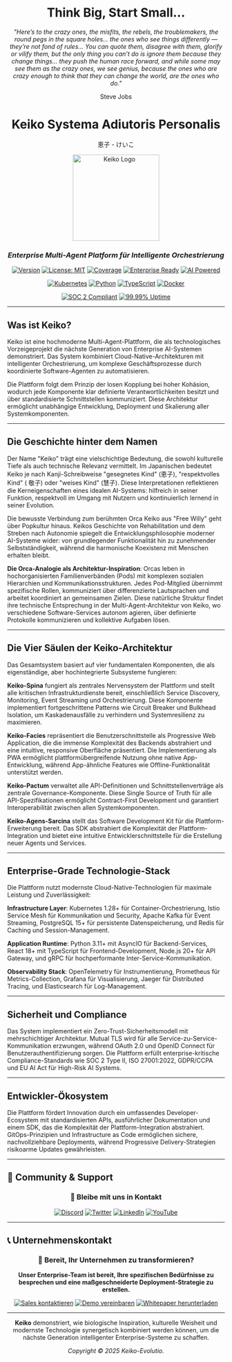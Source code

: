 <div align="center">

# **Think Big, Start Small...**

*"Here’s to the crazy ones, the misfits, the rebels, the troublemakers, the round pegs in the square holes… the ones who see things differently — they’re not fond of rules… You can quote them, disagree with them, glorify or vilify them, but the only thing you can’t do is ignore them because they change things… they push the human race forward, and while some may see them as the crazy ones, we see genius, because the ones who are crazy enough to think that they can change the world, are the ones who do."*

Steve Jobs

# Keiko Systema Adiutoris Personalis

恵子 - けいこ

<img src="./Logo_Keiko_DCFF4A.svg" alt="Keiko Logo" width="200" />

### *Enterprise Multi-Agent Platform für Intelligente Orchestrierung*

[![Version](https://img.shields.io/badge/version-1.0.0-blue.svg)]()
[![License: MIT](https://img.shields.io/badge/License-MIT-yellow.svg)]()
[![Coverage](https://img.shields.io/badge/coverage-85%2B-brightgreen.svg)]()
[![Enterprise Ready](https://img.shields.io/badge/enterprise-ready-blue.svg)]()
[![AI Powered](https://img.shields.io/badge/AI-powered-purple.svg)]()

[![Kubernetes](https://img.shields.io/badge/Kubernetes-326CE5?style=flat&logo=kubernetes&logoColor=white)](https://kubernetes.io/)
[![Python](https://img.shields.io/badge/Python-3776AB?style=flat&logo=python&logoColor=white)](https://python.org/)
[![TypeScript](https://img.shields.io/badge/TypeScript-007ACC?style=flat&logo=typescript&logoColor=white)](https://typescriptlang.org/)
[![Docker](https://img.shields.io/badge/Docker-2496ED?style=flat&logo=docker&logoColor=white)](https://docker.com/)

[![SOC 2 Compliant](https://img.shields.io/badge/SOC%202-Compliant-blue)]()
[![99.99% Uptime](https://img.shields.io/badge/Uptime-99.99%25-brightgreen)]()

</div>

---

## Was ist Keiko?

Keiko ist eine hochmoderne Multi-Agent-Plattform, die als technologisches Vorzeigeprojekt
die nächste Generation von Enterprise AI-Systemen demonstriert. Das System kombiniert Cloud-Native-Architekturen mit
intelligenter Orchestrierung, um komplexe Geschäftsprozesse durch koordinierte Software-Agenten zu automatisieren.

Die Plattform folgt dem Prinzip der losen Kopplung bei hoher Kohäsion, wodurch jede Komponente klar definierte
Verantwortlichkeiten besitzt und über standardisierte Schnittstellen kommuniziert. Diese Architektur ermöglicht
unabhängige Entwicklung, Deployment und Skalierung aller Systemkomponenten.

---

## Die Geschichte hinter dem Namen

Der Name "Keiko" trägt eine vielschichtige Bedeutung, die sowohl kulturelle Tiefe als auch technische Relevanz
vermittelt. Im Japanischen bedeutet Keiko je nach Kanji-Schreibweise "gesegnetes Kind" (恵子), "respektvolles Kind" (
敬子) oder "weises Kind" (慧子). Diese Interpretationen reflektieren die Kerneigenschaften eines idealen AI-Systems:
hilfreich in seiner Funktion, respektvoll im Umgang mit Nutzern und kontinuierlich lernend in seiner Evolution.

Die bewusste Verbindung zum berühmten Orca Keiko aus "Free Willy" geht über Popkultur hinaus. Keikos Geschichte von
Rehabilitation und dem Streben nach Autonomie spiegelt die Entwicklungsphilosophie moderner AI-Systeme wider: von
grundlegender Funktionalität hin zu zunehmender Selbstständigkeit, während die harmonische Koexistenz mit Menschen
erhalten bleibt.

**Die Orca-Analogie als Architektur-Inspiration**: Orcas leben in hochorganisierten Familienverbänden (Pods) mit
komplexen sozialen Hierarchien und Kommunikationsstrukturen. Jedes Pod-Mitglied übernimmt spezifische Rollen,
kommuniziert über differenzierte Lautsprachen und arbeitet koordiniert an gemeinsamen Zielen. Diese natürliche Struktur
findet ihre technische Entsprechung in der Multi-Agent-Architektur von Keiko, wo verschiedene Software-Services autonom
agieren, über definierte Protokolle kommunizieren und kollektive Aufgaben lösen.

---

## Die Vier Säulen der Keiko-Architektur

Das Gesamtsystem basiert auf vier fundamentalen Komponenten, die als eigenständige, aber hochintegrierte Subsysteme
fungieren:

**Keiko-Spina** fungiert als zentrales Nervensystem der Plattform und stellt alle kritischen Infrastrukturdienste
bereit, einschließlich Service Discovery, Monitoring, Event Streaming und Orchestrierung. Diese Komponente implementiert
fortgeschrittene Patterns wie Circuit Breaker und Bulkhead Isolation, um Kaskadenausfälle zu verhindern und
Systemresilienz zu maximieren.

**Keiko-Facies** repräsentiert die Benutzerschnittstelle als Progressive Web Application, die die immense Komplexität
des Backends abstrahiert und eine intuitive, responsive Oberfläche präsentiert. Die Implementierung als PWA ermöglicht
plattformübergreifende Nutzung ohne native App-Entwicklung, während App-ähnliche Features wie Offline-Funktionalität
unterstützt werden.

**Keiko-Pactum** verwaltet alle API-Definitionen und Schnittstellenverträge als zentrale Governance-Komponente. Diese
Single Source of Truth für alle API-Spezifikationen ermöglicht Contract-First Development und garantiert
Interoperabilität zwischen allen Systemkomponenten.

**Keiko-Agens-Sarcina** stellt das Software Development Kit für die Plattform-Erweiterung bereit. Das SDK abstrahiert
die Komplexität der Plattform-Integration und bietet eine intuitive Entwicklerschnittstelle für die Erstellung neuer
Agents und Services.

---

## Enterprise-Grade Technologie-Stack

Die Plattform nutzt modernste Cloud-Native-Technologien für maximale Leistung und Zuverlässigkeit:

**Infrastructure Layer**: Kubernetes 1.28+ für Container-Orchestrierung, Istio Service Mesh für Kommunikation und
Security, Apache Kafka für Event Streaming, PostgreSQL 15+ für persistente Datenspeicherung, und Redis für Caching und
Session-Management.

**Application Runtime**: Python 3.11+ mit AsyncIO für Backend-Services, React 18+ mit TypeScript für
Frontend-Development, Node.js 20+ für API Gateway, und gRPC für hochperformante Inter-Service-Kommunikation.

**Observability Stack**: OpenTelemetry für Instrumentierung, Prometheus für Metrics-Collection, Grafana für
Visualisierung, Jaeger für Distributed Tracing, und Elasticsearch für Log-Management.

---

## Sicherheit und Compliance

Das System implementiert ein Zero-Trust-Sicherheitsmodell mit mehrschichtiger Architektur. Mutual TLS wird für alle
Service-zu-Service-Kommunikation erzwungen, während OAuth 2.0 und OpenID Connect für Benutzerauthentifizierung sorgen.
Die Plattform erfüllt enterprise-kritische Compliance-Standards wie SOC 2 Type II, ISO 27001:2022, GDPR/CCPA und EU AI
Act für High-Risk AI Systems.

---

## Entwickler-Ökosystem

Die Plattform fördert Innovation durch ein umfassendes Developer-Ecosystem mit standardisierten APIs, ausführlicher
Dokumentation und einem SDK, das die Komplexität der Plattform-Integration abstrahiert. GitOps-Prinzipien und
Infrastructure as Code ermöglichen sichere, nachvollziehbare Deployments, während Progressive Delivery-Strategien
risikoarme Updates gewährleisten.

---

## 🤝 **Community & Support**

<div align="center">

### 💬 **Bleibe mit uns in Kontakt**

[![Discord](https://img.shields.io/badge/Discord-7289DA?style=for-the-badge&logo=discord&logoColor=white)]()
[![Twitter](https://img.shields.io/badge/Twitter-1DA1F2?style=for-the-badge&logo=twitter&logoColor=white)]()
[![LinkedIn](https://img.shields.io/badge/LinkedIn-0077B5?style=for-the-badge&logo=linkedin&logoColor=white)]()
[![YouTube](https://img.shields.io/badge/YouTube-FF0000?style=for-the-badge&logo=youtube&logoColor=white)]()

</div>

---

## 📞 **Unternehmenskontakt**

<div align="center">

### 🏢 **Bereit, Ihr Unternehmen zu transformieren?**

**Unser Enterprise-Team ist bereit, Ihre spezifischen Bedürfnisse zu besprechen und eine maßgeschneiderte Deployment-Strategie zu erstellen.**

[![Sales kontaktieren](https://img.shields.io/badge/Sales_kontaktieren-28a745?style=for-the-badge)]()
[![Demo vereinbaren](https://img.shields.io/badge/Demo_vereinbaren-007bff?style=for-the-badge)]()
[![Whitepaper herunterladen](https://img.shields.io/badge/Whitepaper_herunterladen-6f42c1?style=for-the-badge)]()

</div>

---

<div align="center">

**Keiko** demonstriert, wie biologische Inspiration, kulturelle Weisheit und modernste
Technologie synergetisch kombiniert werden können, um die nächste Generation intelligenter Enterprise-Systeme zu
schaffen.

*Copyright © 2025 Keiko-Evolutio.*

</div>
